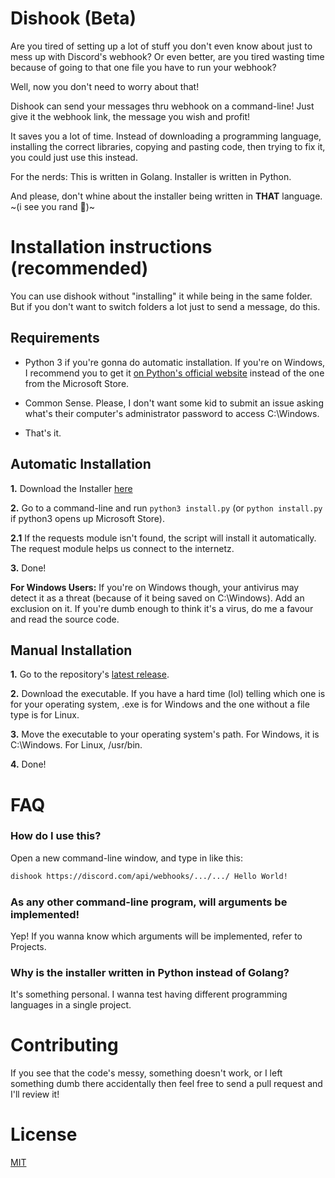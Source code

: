 # Dishook (Beta)
Are you tired of setting up a lot of stuff you don't even know about just to mess up with Discord's webhook? Or even better, are you tired wasting time because of going to that one file you have to run your webhook?

Well, now you don't need to worry about that!

Dishook can send your messages thru webhook on a command-line! Just give it the webhook link, 
the message you wish and profit!

It saves you a lot of time. Instead of downloading a programming language, installing the correct libraries, 
copying and pasting code, then trying to fix it, you could just use this instead.

For the nerds: This is written in Golang. Installer is written in Python.

And please, don't whine about the installer being written in **THAT** language. ~(i see you rand :eyes:)~

# Installation instructions (recommended)

You can use dishook without "installing" it while being in the same folder. But if you don't want to
switch folders a lot just to send a message, do this.

## Requirements
- Python 3 if you're gonna do automatic installation. If you're on Windows, I recommend you to get it 
[on Python's official website](https://www.python.org/downloads/) instead of the one from the Microsoft Store.

- Common Sense. Please, I don't want some kid to submit an issue asking what's their computer's administrator password 
to access C:\Windows.

- That's it.

## Automatic Installation

**1.** Download the Installer [here](https://raw.githubusercontent.com/juanpisuribe13/Dishook/main/install.py)

**2.** Go to a command-line and run `python3 install.py` (or `python install.py` if python3 opens up Microsoft Store).

**2.1** If the requests module isn't found, the script will install it automatically. The request module helps us 
connect to the internetz.

**3.** Done! 

**For Windows Users:** If you're on Windows though, your antivirus may detect it as a threat (because of it being 
saved on C:\Windows). Add an exclusion on it. 
If you're dumb enough to think it's a virus, do me a favour and read the source code.

## Manual Installation

**1.** Go to the repository's [latest release](https://github.com/juanpisuribe13/Dishook/releases/latest).

**2.** Download the executable. If you have a hard time (lol) telling which one is for your operating system, 
.exe is for Windows and the one without a file type is for Linux.

**3.** Move the executable to your operating system's path. For Windows, it is C:\Windows. For Linux, /usr/bin.

**4.** Done!

# FAQ

### How do I use this?

Open a new command-line window, and type in like this:
```bash
dishook https://discord.com/api/webhooks/.../.../ Hello World!
```

### As any other command-line program, will arguments be implemented!

Yep! If you wanna know which arguments will be implemented, refer to Projects.

### Why is the installer written in Python instead of Golang?

It's something personal. I wanna test having different programming languages in a single project.

# Contributing

If you see that the code's messy, something doesn't work, or I left something dumb there accidentally then feel 
free to send a pull request and I'll review it!

# License
[MIT](https://raw.githubusercontent.com/juanpisuribe13/Dishook/main/LICENSE)
